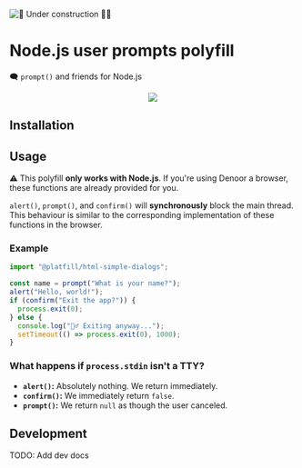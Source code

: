 ![🚧 Under construction 👷‍♂️](https://i.imgur.com/LEP2R3N.png)

# Node.js user prompts polyfill

🗨️ `prompt()` and friends for Node.js

<div align="center">

![](https://placekitten.com/600/400)

</div>

## Installation

## Usage

⚠️ This polyfill **only works with Node.js**. If you're using Denoor a browser,
these functions are already provided for you.

`alert()`, `prompt()`, and `confirm()` will **synchronously** block the main
thread. This behaviour is similar to the corresponding implementation of these
functions in the browser.

### Example

```js
import "@platfill/html-simple-dialogs";

const name = prompt("What is your name?");
alert("Hello, world!");
if (confirm("Exit the app?")) {
  process.exit(0);
} else {
  console.log("🤷‍♂️ Exiting anyway...");
  setTimeout(() => process.exit(0), 1000);
}
```

### What happens if `process.stdin` isn't a TTY?

- **`alert()`:** Absolutely nothing. We return immediately.
- **`confirm()`:** We immediately return `false`.
- **`prompt()`:** We return `null` as though the user canceled.

## Development

TODO: Add dev docs

